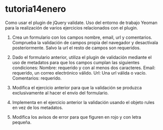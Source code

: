 # tutoria14enero
Como usar el plugin de jQuery validate.   Uso del entorno de trabajo Yeoman para la realización de varios ejercicios relacionados con el plugin.

1. Crea un formulario con los campos nombre, email, url y comentarios. Comprueba la validación de campos propia del navegador y desactívala posteriormente. Salvo la url el resto de campos son requeridos.

2. Dado el formulario anterior, utiliza el plugin de validación mediante el uso de metadatos para que los campos cumplan las siguientes condiciones: Nombre: requerido y con al menos dos caracteres. Email: requerido, un correo electrónico válido. Url: Una url válida o vacío. Comentarios: requerido.

3. Modifica el ejercicio anterior para que la validación se produzca exclusivamente al hacer el envío del formulario.

4. Implementa en el ejercicio anterior la validación usando el objeto rules en vez de los metadatos.

5. Modifica los avisos de error para que figuren en rojo y con letra pequeña.

